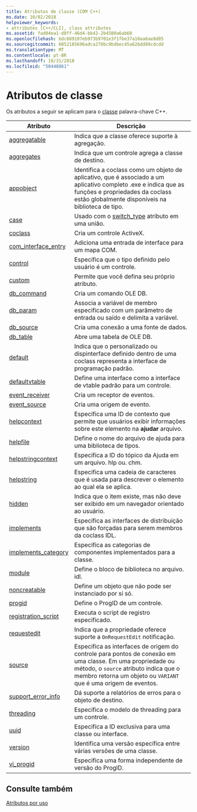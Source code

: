 ```yaml
---
title: Atributos de classe (COM C++)
ms.date: 10/02/2018
helpviewer_keywords:
- attributes [C++/CLI], class attributes
ms.assetid: fad04ea1-d8ff-46d4-bb42-2b4500a6ab60
ms.openlocfilehash: bdc689107eb973b9701e3f1fbe37a10aa6ae8d85
ms.sourcegitcommit: 6052185696adca270bc9bdbec45a626dd89cdcdd
ms.translationtype: MT
ms.contentlocale: pt-BR
ms.lasthandoff: 10/31/2018
ms.locfileid: "50448861"
---
```

# <a name="class-attributes"></a>Atributos de classe

Os atributos a seguir se aplicam para o [classe](../../cpp/class-cpp.md) palavra-chave C++.

|Atributo|Descrição|
|---------------|-----------------|
|[aggregatable](aggregatable.md)|Indica que a classe oferece suporte à agregação.|
|[aggregates](aggregates.md)|Indica que um controle agrega a classe de destino.|
|[appobject](appobject.md)|Identifica a coclass como um objeto de aplicativo, que é associado a um aplicativo completo .exe e indica que as funções e propriedades da coclass estão globalmente disponíveis na biblioteca de tipo.|
|[case](case-cpp.md)|Usado com o [switch_type](switch-type.md) atributo em uma união.|
|[coclass](coclass.md)|Cria um controle ActiveX.|
|[com_interface_entry](com-interface-entry-cpp.md)|Adiciona uma entrada de interface para um mapa COM.|
|[control](control.md)|Especifica que o tipo definido pelo usuário é um controle.|
|[custom](custom-cpp.md)|Permite que você defina seu próprio atributo.|
|[db_command](db-command.md)|Cria um comando OLE DB.|
|[db_param](db-param.md)|Associa a variável de membro especificado com um parâmetro de entrada ou saído e delimita a variável.|
|[db_source](db-source.md)|Cria uma conexão a uma fonte de dados.|
|[db_table](db-table.md)|Abre uma tabela de OLE DB.|
|[default](default-cpp.md)|Indica que o personalizado ou dispinterface definido dentro de uma coclass representa a interface de programação padrão.|
|[defaultvtable](defaultvtable.md)|Define uma interface como a interface de vtable padrão para um controle.|
|[event_receiver](event-receiver.md)|Cria um receptor de eventos.|
|[event_source](event-source.md)|Cria uma origem de evento.|
|[helpcontext](helpcontext.md)|Especifica uma ID de contexto que permite que usuários exibir informações sobre este elemento na **ajudar** arquivo.|
|[helpfile](helpfile.md)|Define o nome do arquivo de ajuda para uma biblioteca de tipos.|
|[helpstringcontext](helpstringcontext.md)|Especifica a ID do tópico da Ajuda em um arquivo. hlp ou. chm.|
|[helpstring](helpstring.md)|Especifica uma cadeia de caracteres que é usada para descrever o elemento ao qual ela se aplica.|
|[hidden](hidden.md)|Indica que o item existe, mas não deve ser exibido em um navegador orientado ao usuário.|
|[implements](implements-cpp.md)|Especifica as interfaces de distribuição que são forçadas para serem membros da coclass IDL.|
|[implements_category](implements-category.md)|Especifica as categorias de componentes implementados para a classe.|
|[module](module-cpp.md)|Define o bloco de biblioteca no arquivo. idl.|
|[noncreatable](noncreatable.md)|Define um objeto que não pode ser instanciado por si só.|
|[progid](progid.md)|Define o ProgID de um controle.|
|[registration_script](registration-script.md)|Executa o script de registro especificado.|
|[requestedit](requestedit.md)|Indica que a propriedade oferece suporte a `OnRequestEdit` notificação.|
|[source](source-cpp.md)|Especifica as interfaces de origem do controle para pontos de conexão em uma classe. Em uma propriedade ou método, o `source` atributo indica que o membro retorna um objeto ou `VARIANT` que é uma origem de eventos.|
|[support_error_info](support-error-info.md)|Dá suporte a relatórios de erros para o objeto de destino.|
|[threading](threading-cpp.md)|Especifica o modelo de threading para um controle.|
|[uuid](uuid-cpp-attributes.md)|Especifica a ID exclusiva para uma classe ou interface.|
|[version](version-cpp.md)|Identifica uma versão específica entre várias versões de uma classe.|
|[vi_progid](vi-progid.md)|Especifica uma forma independente de versão do ProgID.|

## <a name="see-also"></a>Consulte também

[Atributos por uso](attributes-by-usage.md)